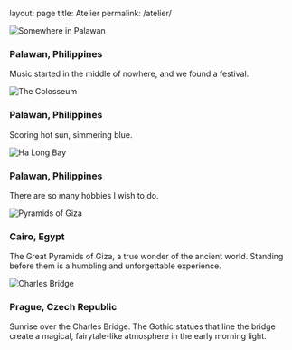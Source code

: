 layout: page title: Atelier permalink: /atelier/

<!-- Item 2 -->
<div class="atelier-item">
    <img src="{{ site.baseurl }}/images/atelier/Palawan1.jpg" alt="Somewhere in Palawan">
    <div class="atelier-item__caption">
        <h3>Palawan, Philippines</h3>
        <p>Music started in the middle of nowhere, and we found a festival.</p>
    </div>
</div>

<!-- Item 3 -->
<div class="atelier-item">
    <img src="{{ site.baseurl }}/images/atelier/Palawan2.jpg" alt="The Colosseum">
    <div class="atelier-item__caption">
        <h3>Palawan, Philippines</h3>
        <p>Scoring hot sun, simmering blue.</p>
    </div>
</div>

<!-- Item 4 -->
<div class="atelier-item">
    <img src="{{ site.baseurl }}/images/atelier/Palawan3.jpg" alt="Ha Long Bay">
    <div class="atelier-item__caption">
        <h3>Palawan, Philippines</h3>
        <p>There are so many hobbies I wish to do.</p>
    </div>
</div>

<!-- Item 5 -->
<div class="atelier-item">
    <img src="{{ site.baseurl }}/images/atelier/cairo.jpg" alt="Pyramids of Giza">
    <div class="atelier-item__caption">
        <h3>Cairo, Egypt</h3>
        <p>The Great Pyramids of Giza, a true wonder of the ancient world. Standing before them is a humbling and unforgettable experience.</p>
    </div>
</div>

<!-- Item 6 -->
<div class="atelier-item">
    <img src="{{ site.baseurl }}/images/atelier/prague.jpg" alt="Charles Bridge">
    <div class="atelier-item__caption">
        <h3>Prague, Czech Republic</h3>
        <p>Sunrise over the Charles Bridge. The Gothic statues that line the bridge create a magical, fairytale-like atmosphere in the early morning light.</p>
    </div>
</div>

